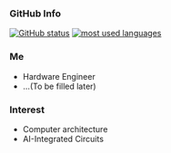 <!--## r-tatsu =-->

### GitHub Info

[![GitHub status](https://github-readme-stats.vercel.app/api?username=r-tatsu&count_private=true&show_icons=true)](https://github.com/anuraghazra/github-readme-stats)
[![most used languages](https://github-readme-stats.vercel.app/api/top-langs/?username=r-tatsu&hide=VHDL)](https://github.com/anuraghazra/github-readme-stats)

### Me

- Hardware Engineer
- ...(To be filled later)

### Interest

- Computer architecture
- AI-Integrated Circuits
